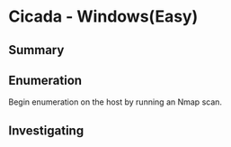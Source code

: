 # Cicada - Windows(Easy)

## Summary

## Enumeration
Begin enumeration on the host by running an Nmap scan. 


## Investigating

